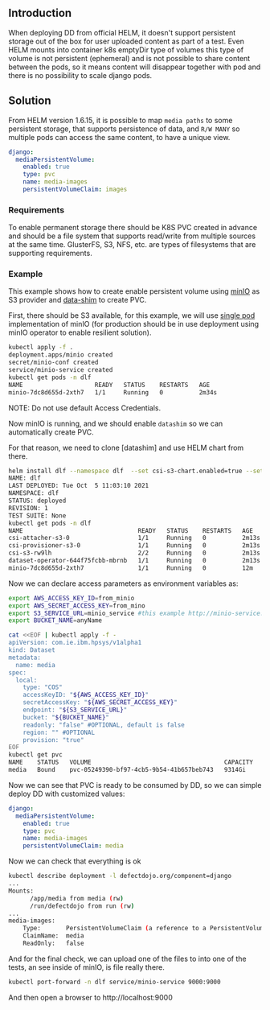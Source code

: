 ## Introduction

When deploying DD from official HELM, it doesn't support persistent storage out of the box for user uploaded content as part of a test. Even HELM mounts into container k8s emptyDir type of volumes this type of volume is not persistent (ephemeral) and is not possible to share content between the pods, so it means content will disappear together with pod and there is no possibility to scale django pods.

## Solution

From HELM version 1.6.15, it is possible to map `media paths` to some persistent storage, that supports persistence of data, and `R/W MANY` so multiple pods can access the same content, to have a unique view.

```yaml
django:
  mediaPersistentVolume:
    enabled: true
    type: pvc
    name: media-images
    persistentVolumeClaim: images
```

### Requirements

To enable permanent storage there should be K8S PVC created in advance and should be a file system that supports read/write from multiple sources at the same time. GlusterFS, S3, NFS, etc. are types of filesystems that are supporting requirements.

### Example

This example shows how to create enable persistent volume using [minIO](https://min.io) as S3 provider and [data-shim](https://datashim-io.github.io/datashim/) to create PVC.

First, there should be S3 available, for this example, we will use [single pod](https://github.com/datashim-io/datashim/tree/master/examples/minio) implementation of minIO (for production should be in use deployment using minIO operator to enable resilient solution).

```bash
kubectl apply -f .
deployment.apps/minio created
secret/minio-conf created
service/minio-service created
kubectl get pods -n dlf
NAME                    READY   STATUS    RESTARTS   AGE
minio-7dc8d655d-2xth7   1/1     Running   0          2m34s
```
NOTE: Do not use default Access Credentials.

Now minIO is running, and we should enable `datashim` so we can automatically create PVC.

For that reason, we need to clone [datashim] and use HELM chart from there.

```bash
helm install dlf --namespace dlf  --set csi-s3-chart.enabled=true --set csi-nfs-chart.enabled=false --set csi-h3-chart.enabled=false  --set csi-s3-chart.mounter=rclone .
NAME: dlf
LAST DEPLOYED: Tue Oct  5 11:03:10 2021
NAMESPACE: dlf
STATUS: deployed
REVISION: 1
TEST SUITE: None
kubectl get pods -n dlf
NAME                                READY   STATUS    RESTARTS   AGE
csi-attacher-s3-0                   1/1     Running   0          2m13s
csi-provisioner-s3-0                1/1     Running   0          2m13s
csi-s3-rw9lh                        2/2     Running   0          2m13s
dataset-operator-644f75fcbb-mbrnb   1/1     Running   0          2m13s
minio-7dc8d655d-2xth7               1/1     Running   0          12m

```

Now we can declare access parameters as environment variables as:

```bash
export AWS_ACCESS_KEY_ID=from_minio
export AWS_SECRET_ACCESS_KEY=from_mino
export S3_SERVICE_URL=minio_service #this example http://minio-service.dlf:9000
export BUCKET_NAME=anyName
```

```bash
cat <<EOF | kubectl apply -f -
apiVersion: com.ie.ibm.hpsys/v1alpha1
kind: Dataset
metadata:
  name: media
spec:
  local:
    type: "COS"
    accessKeyID: "${AWS_ACCESS_KEY_ID}"
    secretAccessKey: "${AWS_SECRET_ACCESS_KEY}"
    endpoint: "${S3_SERVICE_URL}"
    bucket: "${BUCKET_NAME}"
    readonly: "false" #OPTIONAL, default is false
    region: "" #OPTIONAL
    provision: "true"
EOF
kubectl get pvc
NAME    STATUS   VOLUME                                     CAPACITY   ACCESS MODES   STORAGECLASS   AGE
media   Bound    pvc-05249390-bf97-4cb5-9b54-41b657beb743   9314Gi     RWX            csi-s3         57s
```

Now we can see that PVC is ready to be consumed by DD, so we can simple deploy DD with customized values:

```yaml
django:
  mediaPersistentVolume:
    enabled: true
    type: pvc
    name: media-images
    persistentVolumeClaim: media
```

Now we can check that everything is ok

```bash
kubectl describe deployment -l defectdojo.org/component=django
...
Mounts:
      /app/media from media (rw)
      /run/defectdojo from run (rw)
...
media-images:
    Type:       PersistentVolumeClaim (a reference to a PersistentVolumeClaim in the same namespace)
    ClaimName:  media
    ReadOnly:   false
```

And for the final check, we can upload one of the files to into one of the tests, an see inside of minIO, is file really there.

```bash
kubectl port-forward -n dlf service/minio-service 9000:9000
```

And then open a browser to http://localhost:9000

